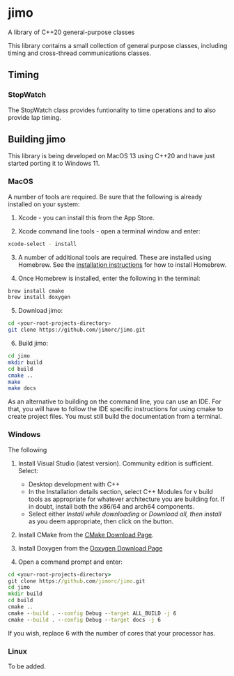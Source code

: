 # jimo
A library of C++20 general-purpose classes

This library contains a small collection of general purpose classes, including timing and cross-thread communications classes.

## Timing

### StopWatch

The StopWatch class provides funtionality to time operations and to also provide lap timing.

## Building jimo

This library is being developed on MacOS 13 using C++20 and have just started porting it to Windows 11.

### MacOS

A number of tools are required. Be sure that the following is already installed on your system:

1. Xcode - you can install this from the App Store.

2. Xcode command line tools - open a terminal window and enter:
```zsh
xcode-select - install
```

3. A number of additional tools are required. These are installed using Homebrew. See the [installation instructions](https://docs.brew.sh/Installation) for how to install Homebrew.

4. Once Homebrew is installed, enter the following in the terminal:
```zsh
brew install cmake
brew install doxygen
```

5. Download jimo:
```zsh
cd <your-root-projects-directory>
git clone https://github.com/jimorc/jimo.git
```

6. Build jimo:
```zsh
cd jimo
mkdir build
cd build
cmake ..
make
make docs
```
As an alternative to building on the command line, you can use an IDE. For that, you will have to follow the IDE specific instructions for using cmake to create project files. You must still build the documentation from a terminal.

### Windows
The following 
1. Install Visual Studio (latest version). Community edition is sufficient. Select:
   * Desktop development with C++
   * In the Installation details section, select C++ Modules for v<xxx> build tools as appropriate for whatever architecture you are building
for. If in doubt, install both the x86/64 and arch64 components.
   * Select either <i>Install while downloading</i> or <i>Download all, then install</i> as you deem appropriate, then click on the button.
  
2. Install CMake from the [CMake Download Page](https://cmake.org/download/).

3. Install Doxygen from the [Doxygen Download Page](https://doxygen.nl/download.html)

3. Open a command prompt and enter:
```cmd
cd <your-root-projects-directory>
git clone https://github.com/jimorc/jimo.git
cd jimo
mkdir build
cd build
cmake ..
cmake --build . --config Debug --target ALL_BUILD -j 6
cmake --build . --config Debug --target docs -j 6
```
   If you wish, replace 6 with the number of cores that your processor has.

### Linux
To be added.
